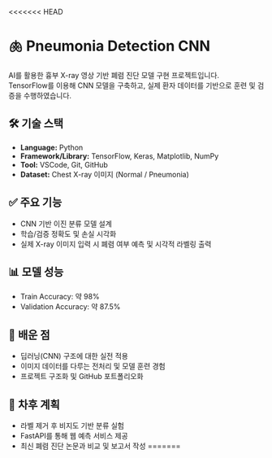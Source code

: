 <<<<<<< HEAD
# 🫁 Pneumonia Detection CNN

AI를 활용한 흉부 X-ray 영상 기반 폐렴 진단 모델 구현 프로젝트입니다.  
TensorFlow를 이용해 CNN 모델을 구축하고, 실제 환자 데이터를 기반으로 훈련 및 검증을 수행하였습니다.

## 🛠 기술 스택
- **Language:** Python
- **Framework/Library:** TensorFlow, Keras, Matplotlib, NumPy
- **Tool:** VSCode, Git, GitHub
- **Dataset:** Chest X-ray 이미지 (Normal / Pneumonia)

## ✅ 주요 기능
- CNN 기반 이진 분류 모델 설계
- 학습/검증 정확도 및 손실 시각화
- 실제 X-ray 이미지 입력 시 폐렴 여부 예측 및 시각적 라벨링 출력

## 📊 모델 성능
- Train Accuracy: 약 98%  
- Validation Accuracy: 약 87.5%

## 🧠 배운 점
- 딥러닝(CNN) 구조에 대한 실전 적용
- 이미지 데이터를 다루는 전처리 및 모델 훈련 경험
- 프로젝트 구조화 및 GitHub 포트폴리오화

## 🚀 차후 계획
- 라벨 제거 후 비지도 기반 분류 실험
- FastAPI를 통해 웹 예측 서비스 제공
- 최신 폐렴 진단 논문과 비교 및 보고서 작성
=======

